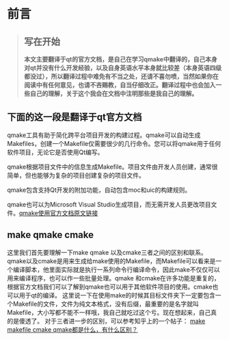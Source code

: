 # 前言

>## 写在开始
>**本文主要翻译于qt的官方文档，是自己在学习qmake中翻译的，自己本身对qt并没有什么开发经验，以及自身英语水平本身就比较差（本身英语四级都没过），所以翻译过程中难免有不当之处，还请不喜勿喷，当然如果你在阅读中有任何意见，也请不吝赐教，自当仔细改正。翻译过程中也会加入一些自己的理解，关于这个我会在文档中注明那些是我自己的理解。**

## 下面的这一段是翻译于qt官方文档

qmake工具有助于简化跨平台项目开发的构建过程。qmake可以自动生成Makefiles，创建一个Makefile仅需要很少的几行命令。您可以将qmake用于任何软件项目，无论它是否使用Qt编写。

qmake根据项目文件中的信息生成Makefile。项目文件由开发人员创建，通常很简单，但也能够为复杂的项目创建复杂的项目文件。

qmake包含支持Qt开发的附加功能，自动包含moc和uic的构建规则。

qmake也可以为Microsoft Visual Studio生成项目，而无需开发人员更改项目文件。[qmake使用官方文档原文链接](http://doc.qt.io/qt-5/qmake-manual.html)

## make qmake cmake

这里我们首先要理解一下make qmake 以及cmake三者之间的区别和联系。qmake以及cmake是用来生成给make使用的Makefile，而Makefile可以看来是一个编译脚本，他里面实际就是执行一系列命令行编译命令，因此make不仅仅可以用来编译程序，也可以作一些批量处理。qmake 和cmake在许多功能是重复的，根据官方文档我们可以了解到qmake也可以用于其他软件项目的使用。cmake也可以用于qt的编译。
这里说一下在使用make的时候其目标文件夹下一定要包含一个Makefile的文件，文件为纯文本格式，没有后缀，最重要的是名字就叫Makefile，大小写都不能不一样哦，我自己就吃过这个亏。现在想起来，自己真的是傻透了。
对于三者进一步的区别，可以参考知乎上的一个帖子：
[make makefile cmake qmake都是什么，有什么区别？](https://www.zhihu.com/question/27455963/answer/36796897)
